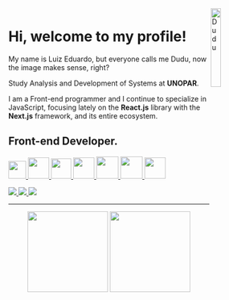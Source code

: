 <img src="https://2.bp.blogspot.com/-irmdKfX2TOg/U7xj8ueQUoI/AAAAAAABcok/XV037VXumLs/s1600/45.png" width="20%" align="right"  alt="Dudu ">

<h1>Hi, welcome to my profile!</h1>

My name is Luiz Eduardo, but everyone calls me Dudu, now the image makes sense, right?

Study Analysis and Development of Systems at <strong>UNOPAR</strong>. 

I am a Front-end programmer and I continue to specialize in JavaScript, focusing lately on the **React.js** library with the **Next.js** framework, and its entire ecosystem.

<h2><strong>Front-end Developer.</strong></h2> 

<p class="row">
  <a href="https://developer.mozilla.org/pt-BR/docs/Web/HTML/Element" title="HTML5" alt="HTML5" target="_blank"> 
    <img src="https://logodownload.org/wp-content/uploads/2016/10/html5-logo-10.png" width="35px"> 
  <a/>  
    
  <a href="https://developer.mozilla.org/pt-BR/docs/Web/CSS" title="CSS3" alt="CSS3" target="_blank"> 
    <img src="https://cdn4.iconfinder.com/data/icons/social-media-logos-6/512/121-css3-512.png" width="42px">
  <a/>   
    
  <a href="https://developer.mozilla.org/pt-BR/docs/Web/JavaScript" title="JavaScript" alt="JavaScript" target="_blank"> 
    <img src="https://cdn.iconscout.com/icon/free/png-256/javascript-2752148-2284965.png" width="40px"> 
  <a/>    
    
  <a href="https://git-scm.com/" title="Git" alt="Git" target="_blank"> 
    <img src="https://upload.wikimedia.org/wikipedia/commons/thumb/3/3f/Git_icon.svg/1200px-Git_icon.svg.png"  width="42px"> 
  <a/>
    
  <a href="https://pt-br.reactjs.org/" title="React" alt="React" target="_blank"> 
    <img src="http://victorvhpg.github.io/minicurso-react.js/slides/img/logo.png" width="44px"> 
  <a/> 
    
  <a href="https://nextjs.org/" title="Next.js" alt="Next.js" target="_blank"> 
    <img src="https://seeklogo.com/images/N/next-js-logo-8FCFF51DD2-seeklogo.com.png" width="44px"> 
  <a/> 
   
  <a href="https://www.typescriptlang.org/" title="TypeScript" alt="TypeScript" target="_blank"> 
    <img src="https://image.flaticon.com/icons/png/512/919/919832.png" width="42px"> 
  <a/> 
</p> 

<p class="row">
    <a href="mailto:eduardoveltroni@hotmail.com" target="_blank">
      <img src="https://img.shields.io/badge/-Gmail-FF0000?style=for-the-badge&logo=gmail&logoColor=white">
    </a>  
    <a href="https://www.linkedin.com/in/luiz-veltroni/" target="_blank">
      <img src="https://img.shields.io/badge/-LinkedIn-%230077B5?style=for-the-badge&logo=linkedin&logoColor=white" target="_blank">
    </a>  
    <a href="https://dev.to/eduardoopv" target="_blank">
      <img src="https://img.shields.io/badge/-Dev.to-000000?style=for-the-badge&logo=dev.to&logoColor=white" target="_blank">  
    </a>  
</p>

---
    
<div align="center"> 
  <img height="160" src="https://github-readme-stats.vercel.app/api/top-langs/?username=EduardooPV&layout=compact&theme=nord&hide_border=true" /> 
  <img height="160" src="https://github-readme-stats.vercel.app/api?username=EduardooPV&count_private=true&show_icons=true&theme=nord&hide_border=true" />
</div>

